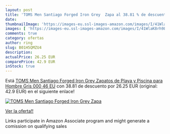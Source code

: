 ```yaml
---
layout: post
title: 'TOMS Men Santiago Forged Iron Grey  Zapa al 38.81 % de descuento'
date: 
thumbnailImage: 'https://images-eu.ssl-images-amazon.com/images/I/41WlaK8rh9L._SL200_.jpg'
images: [ 'https://images-eu.ssl-images-amazon.com/images/I/41WlaK8rh9L._SL200_.jpg' ]
comments: true
category: ofertas
author: ring
slug: B01H5QMZU4
description:
actualPrice: 26.25 EUR
comparePrice: 42.9 EUR
inStock: true
---
```


Está [TOMS Men Santiago Forged Iron Grey  Zapatos de Playa y Piscina para Hombre  Gris 000  46 EU](https://www.amazon.es/dp/B01H5QMZU4/?tag=tolees-21) con 38.81 de descuento por 26.25 EUR (original: 42.9 EUR) en el siguiente enlace!

[![TOMS Men Santiago Forged Iron Grey  Zapa](https://images-eu.ssl-images-amazon.com/images/I/41WlaK8rh9L._SL200_.jpg)](https://www.amazon.es/dp/B01H5QMZU4/?tag=tolees-21)

[Ver la oferta!!](https://www.amazon.es/dp/B01H5QMZU4/?tag=tolees-21)

Links participate in Amazon Associate program and might generate a comission on qualifying sales


